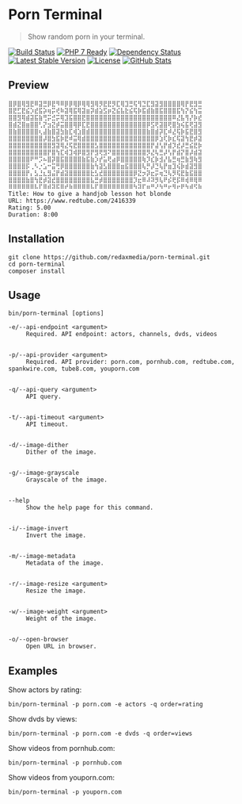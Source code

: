 Porn Terminal
=============

> Show random porn in your terminal.

[![Build Status](https://img.shields.io/travis/redaxmedia/porn-terminal.svg)](https://travis-ci.org/redaxmedia/porn-terminal)
[![PHP 7 Ready](https://php7ready.timesplinter.ch/redaxmedia/porn-terminal/badge.svg)](https://travis-ci.org/redaxmedia/porn-terminal)
[![Dependency Status](https://gemnasium.com/badges/github.com/redaxmedia/porn-terminal.svg)](https://gemnasium.com/github.com/redaxmedia/porn-terminal)
[![Latest Stable Version](https://img.shields.io/packagist/v/redaxmedia/porn-terminal.svg)](https://packagist.org/packages/redaxmedia/porn-terminal)
[![License](https://img.shields.io/packagist/l/redaxmedia/porn-terminal.svg)](https://packagist.org/packages/redaxmedia/porn-terminal)
[![GitHub Stats](https://img.shields.io/badge/github-stats-ff5500.svg)](http://githubstats.com/redaxmedia/porn-terminal)


Preview
-------

```
⣿⡿⣿⢿⣻⣟⠿⣽⣛⡿⣟⠻⠿⡿⡿⢿⡿⢿⢿⣻⢿⡻⣟⣟⡻⣏⢿⣹⣛⢯⢻⣙⣏⣻⣽⣻⣿⣿⣿⣿⢿⡟⣟⣻⣛
⣿⣟⣋⣟⣮⡱⣞⣯⡵⢶⡭⢞⠷⣽⢿⣯⢿⣽⣶⡽⣾⣵⣫⡶⣝⣮⣧⣗⣮⢯⡷⣯⣾⣷⣿⣯⣿⣿⣿⣯⢳⡝⣮⢳⣭
⣿⣿⣻⢿⣾⣽⣯⣷⢛⡭⣚⡭⢿⣹⣯⣿⣿⣟⣿⣿⣿⣿⣿⣿⣿⣿⣿⣿⣿⣿⣿⣿⣿⣿⣿⣿⣿⣿⠿⣜⣧⢻⡜⡷⣞
⣿⣾⣝⣿⣶⣿⣿⢃⡝⣲⣝⡾⣭⣿⣿⢿⡿⣏⣟⣿⣿⣿⣿⣿⣿⣿⣿⣿⣿⣿⣿⣿⡿⣫⢟⣽⣿⢟⣿⣳⢮⣯⢟⣽⣻
⣿⣷⣿⣿⣿⣿⣿⢆⣼⣷⣿⣽⣳⣷⣏⢾⣱⣿⣾⣿⣿⣿⣿⣿⣿⣿⣿⣿⣿⣿⣿⣿⣷⣿⣾⡽⣏⠾⣜⢯⡷⣯⣟⣿⣻
⣿⣿⣿⣿⣿⣿⣿⣿⡼⣿⣳⣯⡷⣟⠾⣭⢿⣾⣿⣿⣿⣿⣿⣿⣿⣿⣿⣿⣿⣿⣿⣿⣿⣿⡿⣱⢏⡷⣎⢯⣽⢳⣟⡾⣽
⣿⣿⣿⣿⣿⣿⣿⣿⣿⣿⣻⣽⢿⣜⢯⣟⣿⣿⣿⣿⣣⣿⣿⣿⣿⣿⣿⣿⣿⣿⣿⣿⣿⡟⣼⢣⡟⣾⡹⣞⡼⣛⣮⣟⡷
⣿⣿⣿⣿⣿⣿⣿⣿⣿⡟⣿⢳⣏⢾⣹⢾⡿⣿⣻⡟⣻⢟⣻⠝⣿⣿⣿⣿⣿⣿⣿⣿⡻⣜⢧⣛⡼⢣⡟⣾⡝⣿⡼⣾⣽
⣿⣿⣿⣿⣿⠟⠛⡩⠦⣿⡽⣿⣯⣿⣿⣿⣿⣷⣯⣷⡱⡞⣥⢟⣴⡿⣿⣿⣿⣿⣿⢷⡹⣎⡷⣺⡜⣧⣛⢶⣛⣷⣻⢷⣻
⣿⣿⣿⣿⡯⢀⠣⡐⣡⠒⣭⢛⡿⣿⣿⣿⣿⣿⣿⣷⢳⣽⣣⣿⣿⣿⣶⣯⣿⣿⣿⢧⡛⡼⣙⢧⡟⣶⣹⢮⡷⣾⣽⣻⣿
⣿⣿⣿⣿⡟⡄⣣⣘⣆⣻⣬⡟⣾⣽⣿⣿⣿⣿⣿⣗⣣⣞⣿⣿⣿⣿⣿⣿⣿⡿⣝⡲⡽⣖⡭⢶⣙⢧⡻⢯⣟⣷⣯⣿⣿
⣿⣿⣿⣿⣷⣿⢳⣟⡾⣽⣞⣿⣿⣿⣿⣿⣿⣿⣿⣧⣛⡾⣿⣿⣿⣿⣿⣿⣿⡹⣖⠿⠼⠽⡻⢧⠟⡮⢟⡯⠿⢾⠿⢿⠿
⠿⠿⠿⠿⠿⠿⠧⠏⠿⠾⠽⠯⠿⠞⠷⠿⠿⠿⠿⠧⠏⠿⠿⠿⠿⠿⠿⠿⠿⠳⠽⠏⠶⠛⠜⠳⠛⠖⠻⠖⠟⠳⠾⠫⠷
Title: How to give a handjob lesson hot blonde
URL: https://www.redtube.com/2416339
Rating: 5.00
Duration: 8:00
```


Installation
------------

```
git clone https://github.com/redaxmedia/porn-terminal.git
cd porn-terminal
composer install
```


Usage
-----

```
bin/porn-terminal [options]

-e/--api-endpoint <argument>
     Required. API endpoint: actors, channels, dvds, videos


-p/--api-provider <argument>
     Required. API provider: porn.com, pornhub.com, redtube.com, spankwire.com, tube8.com, youporn.com


-q/--api-query <argument>
     API query.


-t/--api-timeout <argument>
     API timeout.


-d/--image-dither
     Dither of the image.


-g/--image-grayscale
     Grayscale of the image.


--help
     Show the help page for this command.


-i/--image-invert
     Invert the image.


-m/--image-metadata
     Metadata of the image.


-r/--image-resize <argument>
     Resize the image.


-w/--image-weight <argument>
     Weight of the image.


-o/--open-browser
     Open URL in browser.
```


Examples
--------

Show actors by rating:

```
bin/porn-terminal -p porn.com -e actors -q order=rating
```

Show dvds by views:

```
bin/porn-terminal -p porn.com -e dvds -q order=views
```

Show videos from pornhub.com:

```
bin/porn-terminal -p pornhub.com
```

Show videos from youporn.com:

```
bin/porn-terminal -p youporn.com
```
